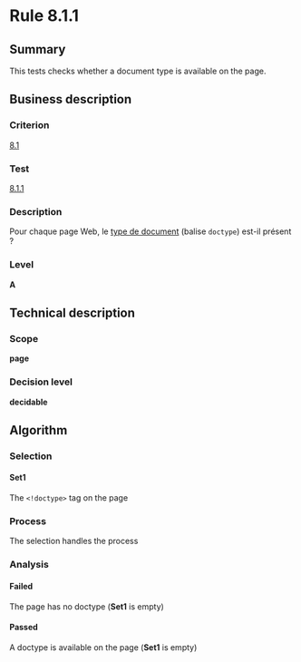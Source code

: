 # Rule 8.1.1

## Summary

This tests checks whether a document type is available on the page.

## Business description

### Criterion

[8.1](http://references.modernisation.gouv.fr/referentiel-technique-0#crit-8-1)

### Test

[8.1.1](http://references.modernisation.gouv.fr/referentiel-technique-0#test-8-1-1)

### Description

Pour chaque page Web, le <a href="http://references.modernisation.gouv.fr/referentiel-technique-0#type-de-document">type de document</a> (balise `doctype`) est-il pr&eacute;sent ?

### Level

**A**

## Technical description

### Scope

**page**

### Decision level

**decidable**

## Algorithm

### Selection

#### Set1

The `<!doctype>` tag on the page

### Process

The selection handles the process

### Analysis

#### Failed

The page has no doctype (**Set1** is empty)

#### Passed

A doctype is available on the page (**Set1** is empty)
